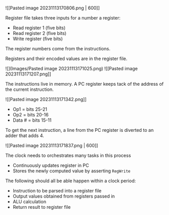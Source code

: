 
![[Pasted image 20231113170806.png | 600]]

Register file takes three inputs for a number a register:
- Read register 1 (five bits)
- Read register 2 (five bits)
- Write register (five bits)

The register numbers come from the instructions.

Registers and their encoded values are in the register file.

![](Images/Pasted image 20231113171025.png)
![[Pasted image 20231113171207.png]]

The instructions live in memory. A PC register keeps tack of the address of the current instruction.

![[Pasted image 20231113171342.png]]
- Op1 = bits 25-21
- Op2 = bits 20-16
- Data # = bits 15-11

To get the next instruction, a line from the PC register is diverted to an adder that adds 4.

![[Pasted image 20231113171837.png | 600]]

The clock needs to orchestrates many tasks in this process
- Continuously updates register in PC
- Stores the newly computed value by asserting `RegWrite`

The following should all be able happen within a clock period:
- Instruction to be parsed into a register file
- Output values obtained from registers passed in
- ALU calculation
- Return result to register file

